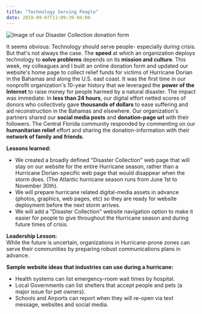 ```yaml
---
title: "Technology Serving People"
date: 2019-09-07T11:09:39-04:00
---
```

![Image of our Disaster Collection donation form](/img/2019-09-07-disaster-collection-graphic.jpg)

It seems obvious: Technology should serve people- especially during crisis. But that's not always the case. The **speed** at which an organization deploys technology to **solve problems** depends on its **mission and culture**. This week, my colleagues and I built an online donation form and updated our website's home page to collect relief funds for victims of Hurricane Dorian in the Bahamas and along the U.S. east coast. It was the first time in our nonprofit organization's 10-year history that we leveraged the **power of the Internet** to raise money for people harmed by a natural disaster. The impact was immediate: In **less than 24 hours**, our digital effort netted scores of donors who collectively gave **thousands of dollars** to ease suffering and aid reconstruction in the Bahamas and elsewhere. Our organization's partners shared our **social media posts** and **donation-page url** with their followers. The Central Florida community responded by commenting on our **humanitarian relief** effort and sharing the donation-information with their **network of family and friends**.

**Lessons learned:**<br>
* We created a broadly defined "Disaster Collection" web page that will stay on our website for the entire Hurricane season, rather than a Hurricane Dorian-specific web page that would disappear when the storm does. (The Atlantic hurricane season runs from June 1st to November 30th).<br>
* We will prepare hurricane related digital-media assets in advance (photos, graphics, web pages, etc) so they are ready for website deployment before the next storm arrives.<br>
* We will add a "Disaster Collection" website navigation option to make it easier for people to give throughout the Hurricane season and during future times of crisis.<br>

**Leadership Lesson:**<br>
While the future is uncertain, organizations in Hurricane-prone zones can serve their communities by preparing robust communications plans in advance.

**Sample website ideas that industries can use during a hurricane:**<br>
* Health systems can list emergency-room wait times by hospital.<br>
* Local Governments can list shelters that accept people and pets (a major issue for pet owners).<br>
* Schools and Airports can report when they will re-open via text message, websites and social media.<br>

